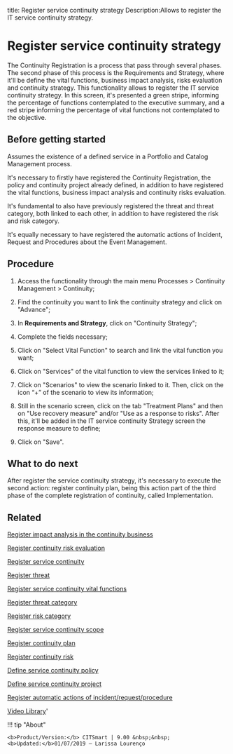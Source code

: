 title: Register service continuity strategy
Description:Allows to register the IT service continuity strategy.
# Register service continuity strategy

The Continuity Registration is a process that pass through several phases. The second phase of this process is the Requirements and Strategy, where it'll be define the vital functions, business impact analysis, risks evaluation and continuity strategy. This functionality allows to register the IT service continuity strategy.
In this screen, it's presented a green stripe, informing the percentage of functions contemplated to the executive summary, and a red stripe informing the percentage of vital functions not contemplated to the objective.

Before getting started
--------------------------

Assumes the existence of a defined service in a Portfolio and Catalog Management
process.

It's necessary to firstly have registered the Continuity Registration, the
policy and continuity project already defined, in addition to have registered
the vital functions, business impact analysis and continuity risks evaluation.

It's fundamental to also have previously registered the threat and threat
category, both linked to each other, in addition to have registered the risk and
risk category.

It's equally necessary to have registered the automatic actions of Incident,
Request and Procedures about the Event Management.

Procedure
-------------

1.  Access the functionality through the main menu Processes \> Continuity
    Management \> Continuity;

2.  Find the continuity you want to link the continuity strategy and click on
    "Advance";

3.  In **Requirements and Strategy**, click on "Continuity Strategy";

4.  Complete the fields necessary;

5.  Click on "Select Vital Function" to search and link the vital function you
    want;

6.  Click on "Services" of the vital function to view the services linked to it;

7.  Click on "Scenarios" to view the scenario linked to it. Then, click on the
    icon “+” of the scenario to view its information;

8.  Still in the scenario screen, click on the tab "Treatment Plans" and then on
    "Use recovery measure" and/or "Use as a response to risks". After this,
    it'll be added in the IT service continuity Strategy screen the response
    measure to define;

9.  Click on "Save".

What to do next
-------------------

After register the service continuity strategy, it's necessary to execute the
second action: register continuity plan, being this action part of the third
phase of the complete registration of continuity, called Implementation.

Related
-----------

[Register impact analysis in the continuity business](/en-us/citsmart-platform-8/processes/continuity/use/impact-analysis-continuity-business.html)

[Register continuity risk evaluation](/en-us/citsmart-platform-8/processes/continuity/use/continuity-risk-evaluation.html)

[Register service continuity](/en-us/citsmart-platform-8/processes/continuity/use/register-service-continuity.html)

[Register threat](/en-us/citsmart-platform-8/processes/continuity/configuration/register-threat.html)

[Register service continuity vital functions](/en-us/citsmart-platform-8/processes/continuity/use/continuity-vital-functions.html)

[Register threat category](/en-us/citsmart-platform-8/processes/continuity/configuration/threat-category.html)

[Register risk category](/en-us/citsmart-platform-8/processes/continuity/configuration/risk-category.html)

[Register service continuity scope](/en-us/citsmart-platform-8/processes/continuity/use/service-continuity-scope.html)

[Register continuity plan](/en-us/citsmart-platform-8/processes/continuity/use/continuity-plan.html)

[Register continuity risk](/en-us/citsmart-platform-8/processes/continuity/configuration/register-continuity-risk.html)

[Define service continuity policy](/en-us/citsmart-platform-8/processes/continuity/use/continuity-policy.html)

[Define service continuity project](/en-us/citsmart-platform-8/processes/continuity/use/service-continuity-project.html)

[Register automatic actions of incident/request/procedure](/en-us/citsmart-platform-8/additional-features/automation-of-operation/configuration/register-automatic-actions-incident-request-procedure.html)

<i class='fa fa-youtube-play  fa-2x' style='color:#97ce17;vertical-align: middle;'> </i> [Video Library](https://www.youtube.com/playlist?list=PLB5qK2uzf2RPwpIsGu97d5LVHeTNzpTMC)'

!!! tip "About"

    <b>Product/Version:</b> CITSmart | 9.00 &nbsp;&nbsp;
    <b>Updated:</b>01/07/2019 – Larissa Lourenço

